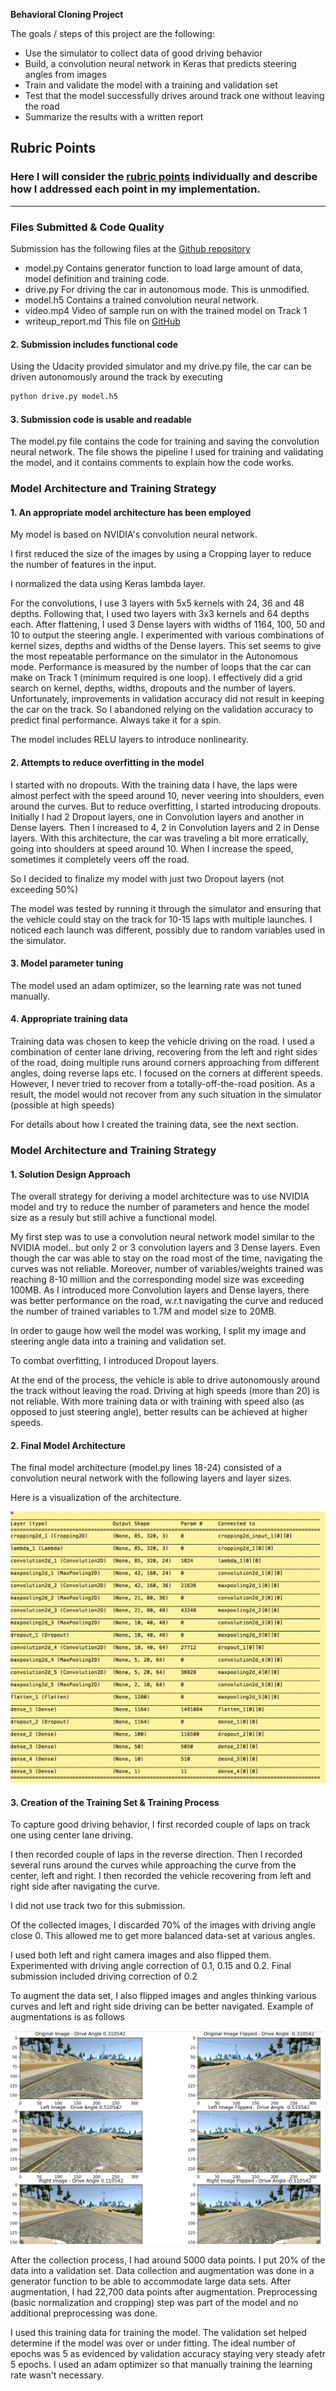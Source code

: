 

**Behavioral Cloning Project**

The goals / steps of this project are the following:
* Use the simulator to collect data of good driving behavior
* Build, a convolution neural network in Keras that predicts steering angles from images
* Train and validate the model with a training and validation set
* Test that the model successfully drives around track one without leaving the road
* Summarize the results with a written report


[//]: # (Image References)

[image1]: ./images/model.png "Model Visualization"
[image2]: ./images/image_augmentation.png "Augmented Image"

## Rubric Points

### Here I will consider the [rubric points](https://review.udacity.com/#!/rubrics/432/view) individually and describe how I addressed each point in my implementation.  

---
### Files Submitted & Code Quality

Submission has the following files at the [Github repository](https://github.com/gvogety/udacity-carnd-behavioral-cloning)
* model.py Contains generator function to load large amount of data, model definition and training code.
* drive.py For driving the car in autonomous mode. This is unmodified.
* model.h5 Contains a trained convolution neural network.
* video.mp4 Video of sample run on with the trained model on Track 1
* writeup_report.md This file on [GitHub](https://github.com/gvogety/udacity-carnd-behavioral-cloning/blob/master/writeup_report.md)

#### 2. Submission includes functional code

Using the Udacity provided simulator and my drive.py file, the car can be driven autonomously around the track by executing
```sh
python drive.py model.h5
```

#### 3. Submission code is usable and readable

The model.py file contains the code for training and saving the convolution neural network. The file shows the pipeline I used for training and validating the model, and it contains comments to explain how the code works.

### Model Architecture and Training Strategy

#### 1. An appropriate model architecture has been employed

My model is based on NVIDIA's convolution neural network.

I first reduced the size of the images by using a Cropping layer to reduce the number of features in the input.

I normalized the data using Keras lambda layer.

For the convolutions, I use 3 layers with 5x5 kernels with 24, 36 and 48 depths. Following that, I used two layers with 3x3 kernels and 64 depths each. After flattening, I used 3 Dense layers with widths of 1164, 100, 50 and 10 to output the steering angle. I experimented with various combinations of kernel sizes, depths and widths of the Dense layers. This set seems to give the most repeatable performance on the simulator in the Autonomous mode. Performance is measured by the number of loops that the car can make on Track 1 (minimum required is one loop). I effectively did a grid search on kernel, depths, widths, dropouts and the number of layers. Unfortunately, improvements in validation accuracy did not result in keeping the car on the track. So I abandoned relying on the validation accuracy to predict final performance. Always take it for a spin.


The model includes RELU layers to introduce nonlinearity.

#### 2. Attempts to reduce overfitting in the model

I started with no dropouts. With the training data I have, the laps were almost perfect with the speed around 10, never veering into shoulders, even around the curves. But to reduce overfitting, I started introducing dropouts. Initially I had 2 Dropout layers, one in Convolution layers and another in Dense layers. Then I increased to 4, 2 in Convolution layers and 2 in Dense layers. With this architecture, the car was traveling a bit more erratically, going into shoulders at speed around 10. When I increase the speed, sometimes it completely veers off the road.

So I decided to finalize my model with just two Dropout layers (not exceeding 50%)

The model was tested by running it through the simulator and ensuring that the vehicle could stay on the track for 10-15 laps with multiple launches. I noticed each launch was different, possibly due to random variables used in the simulator.

#### 3. Model parameter tuning

The model used an adam optimizer, so the learning rate was not tuned manually.

#### 4. Appropriate training data

Training data was chosen to keep the vehicle driving on the road. I used a combination of center lane driving, recovering from the left and right sides of the road, doing multiple runs around corners approaching from different angles, doing reverse laps etc. I focused on the corners at different speeds. However, I never tried to recover from a totally-off-the-road position. As a result, the model would not recover from any such situation in the simulator (possible at high speeds)

For details about how I created the training data, see the next section.

### Model Architecture and Training Strategy

#### 1. Solution Design Approach

The overall strategy for deriving a model architecture was to use NVIDIA model and try to reduce the number of parameters and hence the model size as a resuly but still achive a functional model.

My first step was to use a convolution neural network model similar to the NVIDIA model.. but only 2 or 3 convolution layers and 3 Dense layers. Even though the car was able to stay on the road most of the time, navigating the curves was not reliable. Moreover, number of variables/weights trained was reaching 8-10 million and the corresponding model size was exceeding 100MB. As I introduced more Convolution layers and Dense layers, there was better performance on the road, w.r.t navigating the curve and reduced the number of trained variables to 1.7M and model size to 20MB.

In order to gauge how well the model was working, I split my image and steering angle data into a training and validation set.

To combat overfitting, I introduced Dropout layers.

At the end of the process, the vehicle is able to drive autonomously around the track without leaving the road. Driving at high speeds (more than 20) is not reliable. With more training data or with training with speed also (as opposed to just steering angle), better results can be achieved at higher speeds.

#### 2. Final Model Architecture

The final model architecture (model.py lines 18-24) consisted of a convolution neural network with the following layers and layer sizes.

Here is a visualization of the architecture.

![alt text][image1]

#### 3. Creation of the Training Set & Training Process

To capture good driving behavior, I first recorded couple of laps on track one using center lane driving.

I then recorded couple of laps in the reverse direction. Then I recorded several runs around the curves while approaching the curve from the center, left and right. I then recorded the vehicle recovering from left and right side after navigating the curve.

I did not use track two for this submission.

Of the collected images, I discarded 70% of the images with driving angle close 0. This allowed me to get more balanced data-set at various angles.

I used both left and right camera images and also flipped them. Experimented with driving angle correction of 0.1, 0.15 and 0.2. Final submission included driving correction of 0.2

To augment the data set, I also flipped images and angles thinking various curves and left and right side driving can be better navigated.  Example of augmentations is as follows

![alt text][image2]

After the collection process, I had around 5000 data points. I put 20% of the data into a validation set.
Data collection and augmentation was done in a generator function to be able to accommodate large data sets.
After augmentation, I had 22,700 data points after augmentation. Preprocessing (basic normalization and cropping) step was part of the model and no additional preprocessing was done.

I used this training data for training the model. The validation set helped determine if the model was over or under fitting. The ideal number of epochs was 5 as evidenced by validation accuracy staying very steady afetr 5 epochs. I used an adam optimizer so that manually training the learning rate wasn't necessary.
